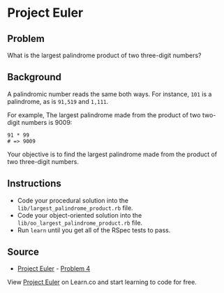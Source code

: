
# Project Euler

## Problem

What is the largest palindrome product of two three-digit numbers?

## Background

A palindromic number reads the same both ways. For instance, `101` is a palindrome, as is `91,519` and `1,111`. 

For example, The largest palindrome made from the product of two two-digit numbers is 9009:

```
91 * 99
# => 9009
```

Your objective is to find the largest palindrome made from the product of two three-digit numbers.

## Instructions

- Code your procedural solution into the `lib/largest_palindrome_product.rb` file.
- Code your object-oriented solution into the `lib/oo_largest_palindrome_product.rb` file.
- Run `learn` until you get all of the RSpec tests to pass.

## Source

- [Project Euler](https://projecteuler.net/) - [Problem 4](https://projecteuler.net/problem=4)

<p data-visibility='hidden'>View <a href='https://learn.co/lessons/project-euler-largest-palindrome-product' title='Project Euler'>Project Euler</a> on Learn.co and start learning to code for free.</p>
